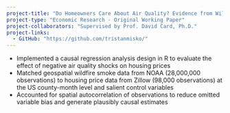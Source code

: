```yaml
---
project-title: "Do Homeowners Care About Air Quality? Evidence from Wildfire Smoke"
project-type: "Economic Research - Original Working Paper"
project-collaborators: "Supervised by Prof. David Card, Ph.D."
project-links:
  - GitHub: "https://github.com/tristanmisko/"
---
```

- Implemented a causal regression analysis design in R to evaluate the effect of negative air quality shocks on housing prices
- Matched geospatial wildfire smoke data from NOAA (28,000,000 observations) to housing price data from Zillow (98,000 observations) at the US county-month level and salient control variables
- Accounted for spatial autocorrelation of observations to reduce omitted variable bias and generate plausibly causal estimates

